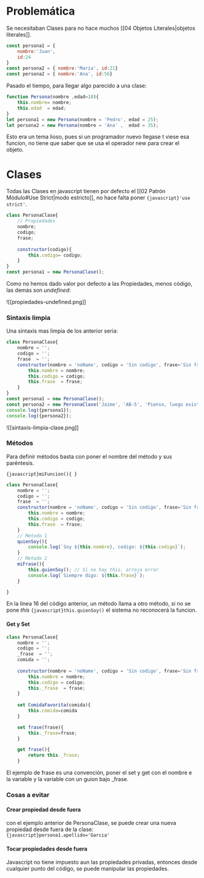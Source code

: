 # Problemática

Se necesitaban Clases para no hace muchos [[04 Objetos Literales|objetos literales]].

```javascript title='Como se hacia antes'
const persona1 = {
	nombre:'Juan',
	id:24
}
const persona2 = { nombre:'Maria', id:21}
const persona2 = { nombre:'Ana', id:56}
```

Pasado el tiempo, para llegar algo parecido a una clase:

```javascript title='Usar function para Objetos'
function Persona(nombre ,edad=10){
    this.nombre= nombre;
    this.edad  = edad; 
}
let persona1 = new Persona(nombre = 'Pedro', edad = 25);
let persona2 = new Persona(nombre = 'Ana' ,  edad = 35);
```

Esto era un tema lioso, pues si un programador nuevo llegase t viese esa funcion, no tiene que saber que se usa el operador new para crear el objeto.
# Clases

Todas las Clases en javascript tienen por defecto el [[02 Patrón Módulo#Use Strict|modo estricto]], no hace falta poner `{javascript}'use strict'`.

```javascript title='Class Persona'
class PersonaClase{
	// Propiedades
    nombre;
    codigo;
    frase;
    
    constructor(codigo){
        this.codigo= codigo;
    }
}
const persona1 = new PersonaClase();
```

Como no hemos dado valor por defecto a las Propiedades, menos código, las demás son _undefined_:

![[propiedades-undefined.png]]


### Sintaxis limpia

Una sintaxis mas limpia de los anterior seria:

```javascript title='Sintaxis limpia'
class PersonaClase{
    nombre = '';
    codigo = '';
    frase  = '';
    constructor(nombre = 'noName', codigo = 'Sin codigo', frase='Sin frase'){
        this.nombre = nombre;
        this.codigo = codigo;
        this.frase  = frase;
    }
}
const persona1 = new PersonaClase();
const persona2 = new PersonaClase('Jaime', 'AB-5', 'Pienso, luego existo')
console.log({persona1});
console.log({persona2});
```

![[sintaxis-limpia-clase.png]]

### Métodos

Para definir métodos basta con poner el nombre del método y sus paréntesis.

`{javascript}miFuncion(){ }`

```javascript title='Funciones'
class PersonaClase{
    nombre = '';
    codigo = '';
    frase  = '';
    constructor(nombre = 'noName', codigo = 'Sin codigo', frase='Sin frase'){
        this.nombre = nombre;
        this.codigo = codigo;
        this.frase  = frase;
    }
    // Metodo 1
    quienSoy(){
        console.log(`Soy ${this.nombre}, codigo: ${this.codigo}`);
    } 
	// Metodo 2
    miFrase(){
        this.quienSoy(); // Si no hay this. arroja error
        console.log(`Siempre digo: ${this.frase}`);
    }

}
```

En la línea 16 del código anterior, un método llama a otro método, si no se pone _this_ `{javascript}this.quienSoy()` el sistema no reconocerá la funcion.


#### Get y Set

```javascript title='Getters y Setters'
class PersonaClase{
    nombre = '';
    codigo = '';
    _frase  = '';
    comida = '';
  
    constructor(nombre = 'noName', codigo = 'Sin codigo', frase='Sin frase'){
        this.nombre = nombre;
        this.codigo = codigo;
        this._frase  = frase;
    }
    
    set ComidaFavorita(comida){
        this.comida=comida
    }

    set frase(frase){
        this._frase=frase;
    }

    get frase(){
        return this._frase;
    }
```

El ejemplo de frase es una convención, poner el set y get con el nombre e la variable y la variable con un guion bajo \_frase.

### Cosas a evitar

#### Crear propiedad desde fuera

con el ejemplo anterior de PersonaClase,  se puede crear una nueva propiedad desde fuera de la clase:
`{javascript}persona1.apellido='Garcia'`

#### Tocar propiedades desde fuera

Javascript no tiene impuesto aun las propiedades privadas, entonces desde cualquier punto del código, se puede manipular las propiedades.


